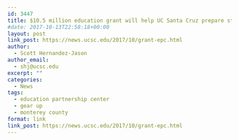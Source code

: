 ```yaml
---
id: 3447
title: $10.5 million education grant will help UC Santa Cruz prepare students for college
#date: 2017-10-13T22:58:18+00:00
layout: post
link_post: https://news.ucsc.edu/2017/10/grant-epc.html
author:
  - Scott Hernandez-Jason
author_email:
  - shj@ucsc.edu
excerpt: ""
categories:
  - News
tags:
  - education partnership center
  - gear up
  - monterey county
format: link
link_post: https://news.ucsc.edu/2017/10/grant-epc.html
---
```


